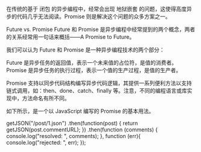 在传统的基于 闭包 的异步编程中，经常会出现 地狱嵌套 的问题，这使得高度异步的代码几乎无法阅读。Promise 则是解决这个问题的众多方案之一。


Future vs. Promise
Future 和 Promise 是异步编程中经常提到的两个概念，两者的关系经常用一句话来概括——A Promise to Future。

我们可以认为 Future 和 Promise 是一种异步编程技术的两个部分：

Future 是异步任务的返回值，表示一个未来值的占位符，是值的消费者。
Promise 是异步任务的执行过程，表示一个值的生产过程，是值的生产者。


Promise 支持以同步代码结构编写异步代码逻辑，其提供一系列便利方法以支持链式调用，如：then、done、catch、finally 等。注意，不同的编程语言或库实现中，方法命名有所不同。

如下所示，是一个以 JavaScript 编写的 Promise 的基本用法。

getJSON("/post/1.json")
    .then(function(post) {
        return getJSON(post.commentURL);
    })
    .then(function (comments) {
        console.log("resolved: ", comments);
    }, function (err){
        console.log("rejected: ", err);
    });
